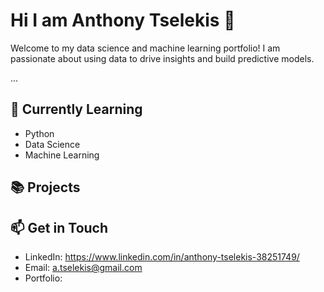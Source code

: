 # Hi I am Anthony Tselekis 👋

Welcome to my data science and machine learning portfolio! I am passionate about using data to drive insights and build predictive models.

...

## 🌱 Currently Learning

- Python
- Data Science
- Machine Learning

## 📚 Projects


## 📫 Get in Touch

- LinkedIn: https://www.linkedin.com/in/anthony-tselekis-38251749/
- Email: a.tselekis@gmail.com
- Portfolio:
